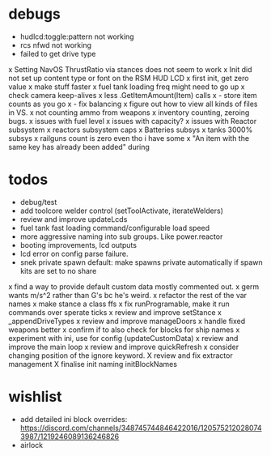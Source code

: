 # debugs

- hudlcd:toggle:pattern not working
- rcs nfwd not working
- failed to get drive type

x Setting NavOS ThrustRatio via stances does not seem to work
x Init did not set up content type or font on the RSM HUD LCD
x first init, get zero value
x make stuff faster
x fuel tank loading freq might need to go up
x check camera keep-alives
x less .GetItemAmount(Item) calls
x - store item counts as you go
x - fix balancing
x figure out how to view all kinds of files in VS.
x not counting ammo from weapons
x inventory counting, zeroing bugs.
x issues with fuel level
x issues with capacity?
x issues with Reactor subsystem
x reactors subsystem caps
x Batteries subsys
x tanks 3000% subsys
x railguns count is zero even tho i have some
x "An item with the same key has already been added" during 
 
# todos

- debug/test
- add toolcore welder control (setToolActivate, iterateWelders)
- review and improve updateLcds 
- fuel tank fast loading command/configurable load speed
- more aggressive naming into sub groups.  Like power.reactor
- booting improvements, lcd outputs
- lcd error on config parse failure.
- snek private spawn default: make spawns private automatically if spawn kits are set to no share

x find a way to provide default custom data mostly commented out.
x germ wants m/s^2 rather than G's bc he's weird.
x refactor the rest of the var names
x make stance a class ffs
x fix runProgramable, make it run commands over sperate ticks
x review and improve setStance
x _appendDriveTypes
x review and improve manageDoors
x handle fixed weapons better
x confirm if to also check for blocks for ship names
x experiment with ini, use for config (updateCustomData)
x review and improve the main loop
x review and improve quickRefresh
x consider changing position of the ignore keyword.
X review and fix extractor management
X finalise init naming initBlockNames

# wishlist

- add detailed ini block overrides: https://discord.com/channels/348745744846422016/1205752120280743987/1219246089136246826
- airlock 